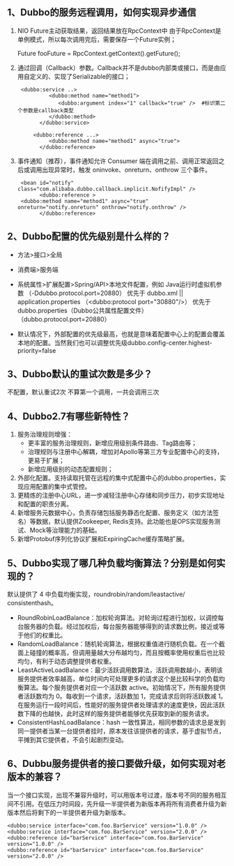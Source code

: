 ## 1、Dubbo的服务远程调用，如何实现异步通信
1. NIO Future主动获取结果，返回结果放在RpcContext中
由于RpcContext是单例模式，所以每次调用完后，需要保存一个Future实例；

	Future<Foo> fooFuture = RpcContext.getContext().getFuture();

2. 通过回调（Callback）参数。Callback并不是dubbo内部类或接口，而是由应用自定义的、实现了Serializable的接口；

		<dubbo:service ..>
		         <dubbo:method name="method1">
		            <dubbo:argument index="1" callback="true" />  #标识第二个参数是callback类型
		         </dubbo:method>
		      </dubbo:service>

			<dubbo:reference ...>
		         <dubbo:method name="method1" async="true">
		      </dubbo:reference>

3. 事件通知（推荐），事件通知允许 Consumer 端在调用之前、调用正常返回之后或调用出现异常时，触发 oninvoke、onreturn、onthrow 三个事件。

		<bean id="notify" class="com.alibaba.dubbo.callback.implicit.NofifyImpl" />
		      <dubbo:reference >
		<dubbo:method name="method1" async="true" onreturn="notify.onreturn" onthrow="notify.onthrow" />
		      </dubbo:reference>


## 2、Dubbo配置的优先级别是什么样的？
- 方法>接口>全局
- 消费端>服务端
- 系统属性>扩展配置>Spring/API>本地文件配置，例如
Java运行时虚拟机参数 （-Ddubbo.protocol.port=20880）
优先于 dubbo.xml || application.properties
（<dubbo:protocol port="30880"/>）
优先于 dubbo.properties（Dubbo公共属性配置文件）（dubbo.protocol.port=20880）

- 默认情况下，外部配置的优先级最高，也就是意味着配置中心上的配置会覆盖本地的配置。当然我们也可以调整优先级dubbo.config-center.highest-priority=false

## 3、Dubbo默认的重试次数是多少？
不配置，默认重试2次 
不算第一个调用，一共会调用三次

## 4、Dubbo2.7有哪些新特性？
1. 服务治理规则增强：
	- 更丰富的服务治理规则，新增应用级别条件路由、Tag路由等；
	- 治理规则与注册中心解耦，增加对Apollo等第三方专业配置中心的支持，更易于扩展；
	- 新增应用级别的动态配置规则；
2. 外部化配置。支持读取托管在远程的集中式配置中心的dubbo.properties，实现应用配置的集中式管控。
3. 更精炼的注册中心URL，进一步减轻注册中心存储和同步压力，初步实现地址和配置的职责分离。
4. 新增服务元数据中心，负责存储包括服务静态化配置、服务定义（如方法签名）等数据，默认提供Zookeeper, Redis支持。此功能也是OPS实现服务测试、Mock等治理能力的基础。
5. 新增Protobuf序列化协议扩展和ExpiringCache缓存策略扩展。



## 5、Dubbo实现了哪几种负载均衡算法？分别是如何实现的？
默认提供了 4 中负载均衡实现，roundrobin/random/leastactive/ consistenthash。

- RoundRobinLoadBalance：加权轮询算法。对轮询过程进行加权，以调控每台服务器的负载。经过加权后，每台服务器能够得到的请求数比例，接近或等于他们的权重比。
- RandomLoadBalance：随机轮询算法，根据权重值进行随机负载。在一个截面上碰撞的概率高，但调用量越大分布越均匀，而且按概率使用权重后也比较均匀，有利于动态调整提供者权重。
- LeastActiveLoadBalance：最少活跃调用数算法，活跃调用数越小，表明该服务提供者效率越高，单位时间内可处理更多的请求这个是比较科学的负载均衡算法。每个服务提供者对应一个活跃数 active。初始情况下，所有服务提供者活跃数均为 0。每收到一个请求，活跃数加 1，完成请求后则将活跃数减 1。在服务运行一段时间后，性能好的服务提供者处理请求的速度更快，因此活跃数下降的也越快，此时这样的服务提供者能够优先获取到新的服务请求。
- ConsistentHashLoadBalance：hash 一致性算法，相同参数的请求总是发到同一提供者当某一台提供者挂时，原本发往该提供者的请求，基于虚拟节点，平摊到其它提供者，不会引起剧烈变动。


## 6、Dubbu服务提供者的接口要做升级，如何实现对老版本的兼容？

当一个接口实现，出现不兼容升级时，可以用版本号过渡，版本号不同的服务相互间不引用。在低压力时间段，先升级一半提供者为新版本再将所有消费者升级为新版本然后将剩下的一半提供者升级为新版本。

    <dubbo:service interface="com.foo.BarService" version="1.0.0" />
    <dubbo:service interface="com.foo.BarService" version="2.0.0" />
    <dubbo:reference id="barService" interface="com.foo.BarService" version="1.0.0" />
    <dubbo:reference id="barService" interface="com.foo.BarService" version="2.0.0" />

